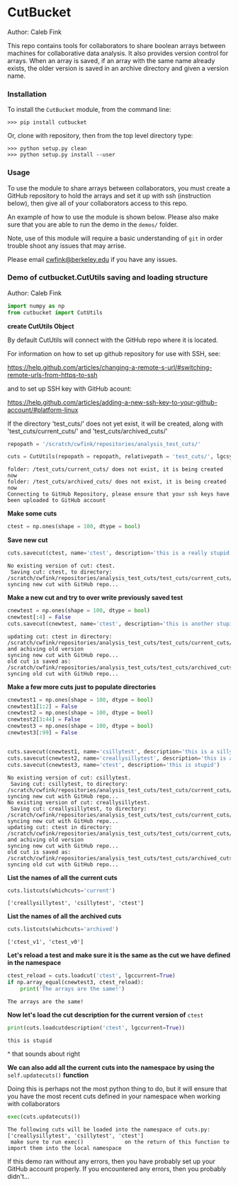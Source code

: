 # CutBucket
Author: Caleb Fink

This repo contains tools for collaborators to share boolean arrays between machines for collaborative data analysis. It also provides version control for arrays. When an array is saved, if an array with the same name already exists, the older version is saved in an archive directory and given a version name. 

### Installation

To install the `CutBucket` module, from the command line:

```
>>> pip install cutbucket
```

Or, clone with repository, then from the top level directory type:
```
>>> python setup.py clean
>>> python setup.py install --user
```

### Usage


To use the module to share arrays between collaborators, you must create a GitHub repository to hold the arrays and set it up with ssh (instruction below), then give all of your collaborators access to this repo. 

An example of how to use the module is shown below. Please also make sure that you are able to run the demo in the ```demos/``` folder.

Note, use of this module will require a basic understanding of ```git``` in order trouble shoot any issues that may arrise. 

Please email cwfink@berkeley.edu if you have any issues.


### Demo of cutbucket.CutUtils saving and loading structure

Author: Caleb Fink


```python
import numpy as np
from cutbucket import CutUtils 
```

**create CutUtils Object**

By default CutUtils will connect with the GitHub repo where it is located.

For information on how to set up github repository for use with SSH, see:

https://help.github.com/articles/changing-a-remote-s-url/#switching-remote-urls-from-https-to-ssh

and to set up SSH key with GitHub acount:

https://help.github.com/articles/adding-a-new-ssh-key-to-your-github-account/#platform-linux


If the directory 'test_cuts/' does not yet exist, it will be created, along with 'test_cuts/current_cuts/' and 'test_cuts/archived_cuts/'





```python
repopath = '/scratch/cwfink/repositories/analysis_test_cuts/'
```


```python
cuts = CutUtils(repopath = repopath, relativepath = 'test_cuts/', lgcsync = True)
```

    folder: /test_cuts/current_cuts/ does not exist, it is being created now
    folder: /test_cuts/archived_cuts/ does not exist, it is being created now
    Connecting to GitHub Repository, please ensure that your ssh keys have been uploaded to GitHub account


**Make some cuts**


```python
ctest = np.ones(shape = 100, dtype = bool)
```

**Save new cut**


```python
cuts.savecut(ctest, name='ctest', description='this is a really stupid test cut')
```

    No existing version of cut: ctest. 
     Saving cut: ctest, to directory: /scratch/cwfink/repositories/analysis_test_cuts/test_cuts/current_cuts/
    syncing new cut with GitHub repo...


**Make a new cut and try to over write previously saved test**


```python
cnewtest = np.ones(shape = 100, dtype = bool)
cnewtest[:4] = False
cuts.savecut(cnewtest, name='ctest', description='this is another stupid test cut')
```

    updating cut: ctest in directory: /scratch/cwfink/repositories/analysis_test_cuts/test_cuts/current_cuts/ and achiving old version
    syncing new cut with GitHub repo...
    old cut is saved as: /scratch/cwfink/repositories/analysis_test_cuts/test_cuts/archived_cuts/ctest_v0.npz
    syncing old cut with GitHub repo...


**Make a few more cuts just to populate directories**


```python
cnewtest1 = np.ones(shape = 100, dtype = bool)
cnewtest1[1:2] = False
cnewtest2 = np.ones(shape = 100, dtype = bool)
cnewtest2[3:44] = False
cnewtest3 = np.ones(shape = 100, dtype = bool)
cnewtest3[:99] = False


cuts.savecut(cnewtest1, name='csillytest', description='this is a silly test cut')
cuts.savecut(cnewtest2, name='creallysillytest', description='this is a really silly test cut')
cuts.savecut(cnewtest3, name='ctest', description='this is stupid')
```

    No existing version of cut: csillytest. 
     Saving cut: csillytest, to directory: /scratch/cwfink/repositories/analysis_test_cuts/test_cuts/current_cuts/
    syncing new cut with GitHub repo...
    No existing version of cut: creallysillytest. 
     Saving cut: creallysillytest, to directory: /scratch/cwfink/repositories/analysis_test_cuts/test_cuts/current_cuts/
    syncing new cut with GitHub repo...
    updating cut: ctest in directory: /scratch/cwfink/repositories/analysis_test_cuts/test_cuts/current_cuts/ and achiving old version
    syncing new cut with GitHub repo...
    old cut is saved as: /scratch/cwfink/repositories/analysis_test_cuts/test_cuts/archived_cuts/ctest_v1.npz
    syncing old cut with GitHub repo...


**List the names of all the current cuts**


```python
cuts.listcuts(whichcuts='current')
```




    ['creallysillytest', 'csillytest', 'ctest']



**List the names of all the archived cuts**


```python
cuts.listcuts(whichcuts='archived')
```




    ['ctest_v1', 'ctest_v0']



**Let's reload a test and make sure it is the same as the cut we have defined in the namespace**


```python
ctest_reload = cuts.loadcut('ctest', lgccurrent=True)
if np.array_equal(cnewtest3, ctest_reload):
    print('The arrays are the same!')
```

    The arrays are the same!


**Now let's load the cut description for the current version of** ```ctest```


```python
print(cuts.loadcutdescription('ctest', lgccurrent=True))
```

    this is stupid


^ that sounds about right

**We can also add all the current cuts into the namespace by using the** `self.updatecuts()` **function**

Doing this is perhaps not the most python thing to do, but it will ensure that you have the most recent cuts defined in your namespace when working with collaborators


```python
exec(cuts.updatecuts())

```

    The following cuts will be loaded into the namespace of cuts.py: ['creallysillytest', 'csillytest', 'ctest'] 
     make sure to run exec()             on the return of this function to import them into the local namespace


If this demo ran without any errors, then you have probably set up your GitHub account properly. If you encountered any errors, then you probably didn't... 



